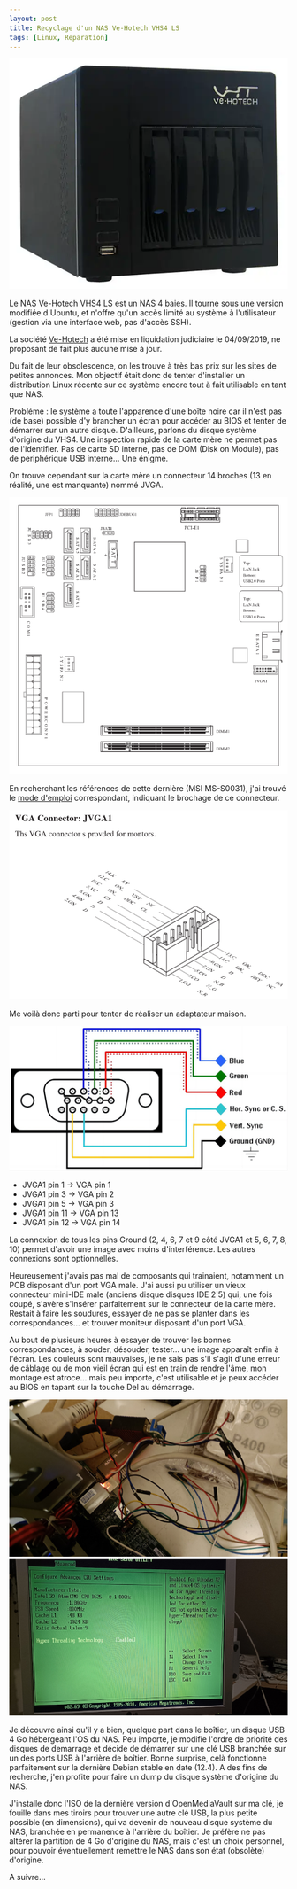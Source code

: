 ```yaml
---
layout: post
title: Recyclage d'un NAS Ve-Hotech VHS4 LS
tags: [Linux, Reparation]
---
```


![VHS4](/images/vhs4.png "VHS4")

Le NAS Ve-Hotech VHS4 LS est un NAS 4 baies. Il tourne sous une version modifiée d'Ubuntu, et n'offre qu'un accès limité au système à l'utilisateur (gestion via une interface web, pas d'accès SSH).

La société [Ve-Hotech](https://fr.wikipedia.org/wiki/Ve-hotech) a été mise en liquidation judiciaire le 04/09/2019, ne proposant de fait plus aucune mise à jour.

Du fait de leur obsolescence, on les trouve à très bas prix sur les sites de petites annonces. Mon objectif était donc de tenter d'installer un distribution Linux récente sur ce système encore tout à fait utilisable en tant que NAS.

Probléme : le système a toute l'apparence d'une boîte noire car il n'est pas (de base) possible d'y brancher un écran pour accéder au BIOS et tenter de démarrer sur un autre disque. D'ailleurs, parlons du disque système d'origine du VHS4. Une inspection rapide de la carte mère ne permet pas de l'identifier. Pas de carte SD interne, pas de DOM (Disk on Module), pas de periphérique USB interne... Une énigme.

On trouve cependant sur la carte mère un connecteur 14 broches (13 en réalité, une est manquante) nommé JVGA.

![VHS4-Board](/images/vhs4-board.png "VHS4-Board")

En recherchant les références de cette dernière (MSI MS-S0031), j'ai trouvé le [mode d'emploi](https://www.manualsdir.com/manuals/467282/msi-ms-s0031.html) correspondant, indiquant le brochage de ce connecteur.

![VHS4-JVGA](/images/vhs4-jvga.png "VHS4-JVGA")

Me voilà donc parti pour tenter de réaliser un adaptateur maison.

![VHS4-VGA](/images/vhs4-vga.png "VHS4-JVGA")

* JVGA1 pin 1 -> VGA pin 1
* JVGA1 pin 3 -> VGA pin 2
* JVGA1 pin 5 -> VGA pin 3
* JVGA1 pin 11 -> VGA pin 13
* JVGA1 pin 12 -> VGA pin 14

La connexion de tous les pins Ground (2, 4, 6, 7 et 9 côté JVGA1 et  5, 6, 7, 8, 10) permet d'avoir une image avec moins d'interférence. Les autres connexions sont optionnelles.

Heureusement j'avais pas mal de composants qui trainaient, notamment un PCB disposant d'un port VGA male. J'ai aussi pu utiliser un vieux connecteur mini-IDE male (anciens disque disques IDE 2'5) qui, une fois coupé, s'avère s'insérer parfaitement sur le connecteur de la carte mère. Restait à faire les soudures, essayer de ne pas se planter dans les correspondances... et trouver moniteur disposant d'un port VGA.

Au bout de plusieurs heures à essayer de trouver les bonnes correspondances, à souder, désouder, tester... une image apparaît enfin à l'écran. Les couleurs sont mauvaises, je ne sais pas s'il s'agit d'une erreur de câblage ou de mon vieil écran qui est en train de rendre l'âme, mon montage est atroce... mais peu importe, c'est utilisable et je peux accéder au BIOS en tapant sur la touche Del au démarrage.

![VHS4-Ugly](/images/vhs4-ugly.jpg "VHS4-Ugly")
![VHS4-BIOS](/images/vhs4-bios.jpg "VHS4-BIOS")

Je découvre ainsi qu'il y a bien, quelque part dans le boîtier, un disque USB 4 Go hébergeant l'OS du NAS. Peu importe, je modifie l'ordre de priorité des disques de demarrage et décide de démarrer sur une clé USB branchée sur un des ports USB à l'arrière de boîtier. Bonne surprise, celà fonctionne parfaitement sur la dernière Debian stable en date (12.4). A des fins de recherche, j'en profite pour faire un dump du disque système d'origine du NAS.

J'installe donc l'ISO de la dernière version d'OpenMediaVault sur ma clé, je fouille dans mes tiroirs pour trouver une autre clé USB, la plus petite possible (en dimensions), qui va devenir de nouveau disque système du NAS, branchée en permanence à l'arrière du boîtier. Je préfère ne pas altérer la partition de 4 Go d'origine du NAS, mais c'est un choix personnel, pour pouvoir éventuellement remettre le NAS dans son état (obsolète) d'origine.

A suivre...
